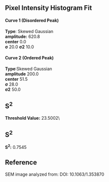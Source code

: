 ## Pixel Intensity Histogram Fit

#### Curve 1 (Disordered Peak)
**Type**: Skewed Gaussian\
**amplitude:** 620.8\
**center** 0.0\
**σ** 20.0
**σ2** 10.0


#### Curve 2 (Ordered Peak)
**Type**:Skewed Gaussian\
**amplitude** 200.0\
**center** 51.5\
**σ** 28.0\
**σ2** 50.0


## S<sup>2</sup>
**Threshold Value:** 23.5002\
## S<sup>2</sup>
**S<sup>2</sup>:** 0.7545










## Reference
SEM image analyzed from:
DOI: 10.1063/1.353870
